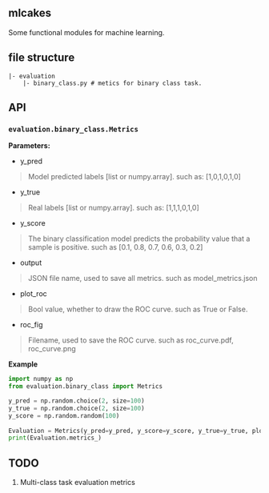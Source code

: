 ## mlcakes

Some functional modules for machine learning.

## file structure

```
|- evaluation
    |- binary_class.py # metics for binary class task.
```

## API

###  `evaluation.binary_class.Metrics`

**Parameters:**

-  y_pred

> Model predicted labels [list or numpy.array]. such as: [1,0,1,0,1,0]

- y_true

> Real labels [list or numpy.array]. such as: [1,1,1,0,1,0]

- y_score

> The binary classification model predicts the probability value that a sample is positive. such as [0.1, 0.8, 0.7, 0.6, 0.3, 0.2]

- output

> JSON file name, used to save all metrics. such as model_metrics.json

- plot_roc

> Bool value, whether to draw the ROC curve. such as True or False.

- roc_fig

> Filename, used to save the ROC curve. such as roc_curve.pdf, roc_curve.png

**Example**

```py
import numpy as np
from evaluation.binary_class import Metrics

y_pred = np.random.choice(2, size=100)
y_true = np.random.choice(2, size=100)
y_score = np.random.random(100)
    
Evaluation = Metrics(y_pred=y_pred, y_score=y_score, y_true=y_true, plot_roc=True ,roc_fig='aa.png')
print(Evaluation.metrics_)
```

## TODO

1. Multi-class task evaluation metrics

